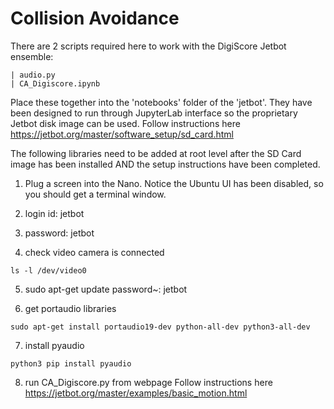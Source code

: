 # Collision Avoidance

There are 2 scripts required here to work with the DigiScore Jetbot ensemble:

    | audio.py
    | CA_Digiscore.ipynb

Place these together into the 'notebooks' folder of the 'jetbot'. They have been designed to run through JupyterLab interface
so the proprietary Jetbot disk image can be used. Follow instructions here https://jetbot.org/master/software_setup/sd_card.html

The following libraries need to be added at root level after the SD Card image has been installed AND the setup instructions have
 been completed.

1. Plug a screen into the Nano. 
Notice the Ubuntu UI has been disabled, so you should get a terminal window.

2. login id: jetbot
3. password: jetbot

4. check video camera is connected
~~~
ls -l /dev/video0
~~~

5. sudo apt-get update
password~: jetbot

6. get portaudio libraries
~~~
sudo apt-get install portaudio19-dev python-all-dev python3-all-dev
~~~

7. install pyaudio
~~~
python3 pip install pyaudio
~~~

8. run CA_Digiscore.py from webpage
Follow instructions here https://jetbot.org/master/examples/basic_motion.html
